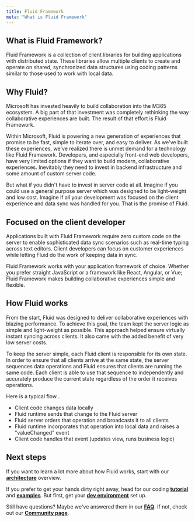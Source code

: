 ```yaml
---
title: Fluid Framework
meta: "What is Fluid Framework"
---
```


## What is Fluid Framework?

Fluid Framework is a collection of client libraries for building applications with distributed state. These libraries
allow multiple clients to create and operate on shared, synchronized data structures using coding
patterns similar to those used to work with local data.

## Why Fluid?

Microsoft has invested heavily to build collaboration into the M365 ecosystem. A big part of that investment was completely
rethinking the way collaborative experiences are built. The result of that effort is Fluid Framework.

Within Microsoft, Fluid is powering a new generation of experiences that promise to be fast,
simple to iterate over, and easy to deliver. As we've built these experiences, we've realized there is unmet
demand for a technology like Fluid Framework. Developers, and especially front-end web developers, have very limited
options if they want to build modern, collaborative experiences. Inevitably they need to invest in backend
infrastructure and some amount of custom server code.

But what if you didn't have to invest in server code at all. Imagine if you could use a general purpose server
which was designed to be light-weight and low cost. Imagine if all your development was focused on the client
experience and data sync was handled for you. That is the promise of Fluid.

## Focused on the client developer

Applications built with Fluid Framework require zero custom code on the server to enable sophisticated data sync
scenarios such as real-time typing across text editors. Client developers can focus on customer experiences while
letting Fluid do the work of keeping data in sync.

Fluid Framework works with your application framework of choice. Whether you prefer straight JavaScript or
a framework like React, Angular, or Vue; Fluid Framework makes building collaborative experiences simple and
flexible.

## How Fluid works

From the start, Fluid was designed to deliver collaborative experiences with blazing performance. To achieve this goal,
the team kept the server logic as simple and light-weight as possible. This approach helped ensure virtually instant
syncing across clients. It also came with the added benefit of very low server costs.

To keep the server simple, each Fluid client is responsible for its own state. In order to ensure
that all clients arrive at the same state, the server sequences data operations and Fluid ensures that clients
are running the same code. Each client is able to use that sequence to independently and accurately produce the current
state regardless of the order it receives operations.

Here is a typical flow...

- Client code changes data locally
- Fluid runtime sends that change to the Fluid server
- Fluid server orders that operation and broadcasts it to all clients
- Fluid runtime incorporates that operation into local data and raises a "valueChanged" event
- Client code handles that event (updates view, runs business logic)

## Next steps

If you want to learn a lot more about how Fluid works, start with our
**[architecture](concepts/architecture.md)** overview.

If you prefer to get your hands dirty right away, head for our coding **[tutorial](get-started/tutorial.md)** and **[examples](get-started/examples.md)**.
But first, get your **[dev environment](get-started/dev-env.md)** set up.

Still have questions? Maybe we've answered them in our **[FAQ](faq.md)**. If not, check out our **[Community page](/community/)**.
